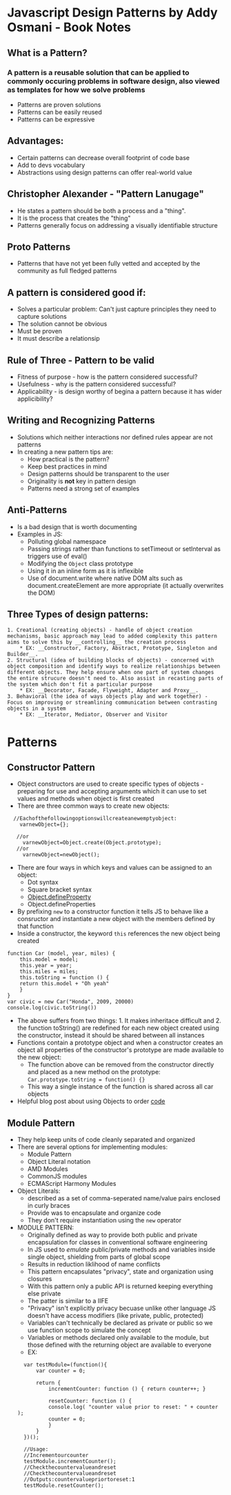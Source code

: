# Javascript Design Patterns by Addy Osmani - Book Notes


## What is a Pattern? 
### A pattern is a reusable solution that can be applied to commonly occuring problems in software design, also viewed as templates for how we solve problems
* Patterns are proven solutions
* Patterns can be easily reused
* Patterns can be expressive

## Advantages:
* Certain patterns can decrease overall footprint of code base
* Add to devs vocabulary
* Abstractions using design patterns can offer real-world value

## Christopher Alexander - "Pattern Lanugage"
* He states a pattern should be both a process and a "thing".
* It is the process that creates the "thing"
* Patterns generally focus on addressing a visually identifiable structure

## Proto Patterns
* Patterns that have not yet been fully vetted and accepted by the community as full fledged patterns

## A pattern is considered good if: 
* Solves a particular problem: Can't just capture principles they need to capture solutions
* The solution cannot be obvious
* Must be proven
* It must describe a relationsip

## Rule of Three - Pattern to be valid
* Fitness of purpose - how is the pattern considered successful?
* Usefulness - why is the pattern considered successful?
* Applicability - is design worthy of begina a pattern because it has wider applicibility?

## Writing and Recognizing Patterns
* Solutions which neither interactions nor defined rules appear are not patterns
* In creating a new pattern tips are: 
    * How practical is the pattern?
    * Keep best practices in mind
    * Design patterns should be transparent to the user
    * Originality is __not__ key in pattern design
    * Patterns need a strong set of examples

## Anti-Patterns
* Is a bad design that is worth documenting
* Examples in JS:  
    * Polluting global namespace
    * Passing strings rather than functions to setTimeout or setInterval as triggers use of eval()
    * Modifying the `Object` class prototype
    * Using it in an inline form as it is inflexible
    * Use of document.write where native DOM alts such as document.createElement are more appropriate (it actually overwrites the DOM)


## Three Types of design patterns: 
    1. Creational (creating objects) - handle of object creation mechanisms, basic approach may lead to added complexity this pattern aims to solve this by __controlling__ the creation process
        * EX: __Constructor, Factory, Abstract, Prototype, Singleton and Builder__. 
    2. Structural (idea of building blocks of objects) - concerned with object composition and identify ways to realize relationships between different objects. They help ensure when one part of system changes the entire strucure doesn't need to. Also assist in recasting parts of the system which don't fit a particular purpose
        * EX: __Decorator, Facade, Flyweight, Adapter and Proxy__.
    3. Behavioral (the idea of ways objects play and work together) - Focus on improving or streamlining communication between contrasting objects in a system
        * EX: __Iterator, Mediator, Observer and Visitor 

# Patterns

## Constructor Pattern
* Object constructors are used to create specific types of objects - preparing for use and accepting arguments which it can use to set values and methods when object is first created
* There are three common ways to create new objects: 
````
  //Eachofthefollowingoptionswillcreateanewemptyobject: 
    varnewObject={};

   //or
     varnewObject=Object.create(Object.prototype); 
   //or
     varnewObject=newObject();
````
* There are four ways in which keys and values can be assigned to an object: 
    * Dot syntax
    * Square bracket syntax
    * [Object.defineProperty](https://developer.mozilla.org/en-US/docs/Web/JavaScript/Reference/Global_Objects/Object/defineProperty)
    * Object.defineProperties
* By prefixing `new` to a constructor function it tells JS to behave like a consructor and instantiate a new object with the members defined by that function
* Inside a constructor, the keyword `this` references the new object being created 
````
function Car (model, year, miles) {
    this.model = model;
    this.year = year;    
    this.miles = miles;
    this.toString = function () {
	return this.model + "Oh yeah"
    }
}
var civic = new Car("Honda", 2009, 20000)
console.log(civic.toString())
````
* The above suffers from two things: 1. It makes inheritace difficult and 2. the function toString() are redefined for each new object created using the constructor, instead it should be shared between all instances
* Functions contain a prototype object and when a constructor creates an object all properties of the constructor's prototype are made available to the new object: 
  * The function above can be removed from the constructor directly and placed as a new method on the prototype: `Car.prototype.toString = function() {} `
  * This way a single instance of the function is shared across all car objects
* Helpful blog post about using Objects to order [code](http://rmurphey.com/blog/2009/10/15/using-objects-to-organize-your-code)

## Module Pattern
* They help keep units of code cleanly separated and organized
* There are several options for implementing modules: 
    * Module Pattern
    * Object Literal notation
    * AMD Modules
    * CommonJS modules
    * ECMAScript Harmony Modules
* Object Literals: 
    * described as a set of comma-seperated name/value pairs enclosed in curly braces
    * Provide was to encapsulate and organize code
    * They don't require instantiation using the `new` operator
* MODULE PATTERN: 
    * Originally defined as way to provide both public and private encapsulation for classes in conventional software engineering
    * In JS used to *emulate* public/private methods and variables inside single object, shielding from parts of global scope
    * Results in reduction liklihood of name conflicts
    * This pattern encapsulates "privacy", state and organization using closures
    * With this pattern only a public API is returned keeping everything else private
    * The patter is similar to a IIFE
    * "Privacy" isn't explicitly privacy becuase unlike other language JS doesn't have access modifiers (like private, public, protected)
    * Variables can't technically be declared as private or public so we use function scope to simulate the concept
    * Variables or methods declared only available to the module, but those defined with the returning object are available to everyone
    * EX: 
  ````
    var testModule=(function(){
        var counter = 0; 
        
        return {
            incrementCounter: function () { return counter++; }     
    
            resetCounter: function () {
            console.log( "counter value prior to reset: " + counter ); 
            counter = 0;
            }
        }
    })();

    //Usage:
    //Incrementourcounter
    testModule.incrementCounter(); 
    //Checkthecountervalueandreset
    //Checkthecountervalueandreset
    //Outputs:countervaluepriortoreset:1
    testModule.resetCounter();
````
